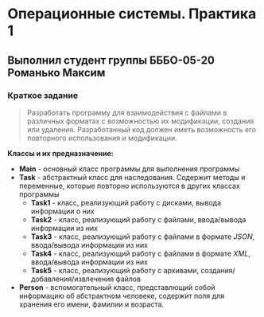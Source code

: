 # Операционные системы. Практика 1

## Выполнил студент группы БББО-05-20 Романько Максим

### Краткое задание
>Разработать программу для взаимодействия с файлами в различных форматах с возможностью их модификации, создания или удаления. Разработанный код должен иметь возможность его повторного использования и модификации.

**Классы и их предназначение:**
- **Main** - основный класс программы для выполнения программы
- **Task** - абстрактный класс для наследования. Содержит методы и переменные, которые повторно используются в других классах программы
  - **Task1** - класс, реализующий работу с дисками, вывода информации о них
  - **Task2** - класс, реализующий работу с файлами, ввода/вывода информации из них
  - **Task3** - класс, реализующий работу с файлами в формате _JSON_, ввода/вывода информации из них
  - **Task4** - класс, реализующий работу с файлами в формате _XML_, ввода/вывода информации из них
  - **Task5** - класс, реализующий работу с архивами, создания/добавления/извлечения файлов
- **Person** - вспомогательный класс, представлющий собой информацию об абстрактном человеке, содержит поля для хранения его имени, фамилии и возраста.

